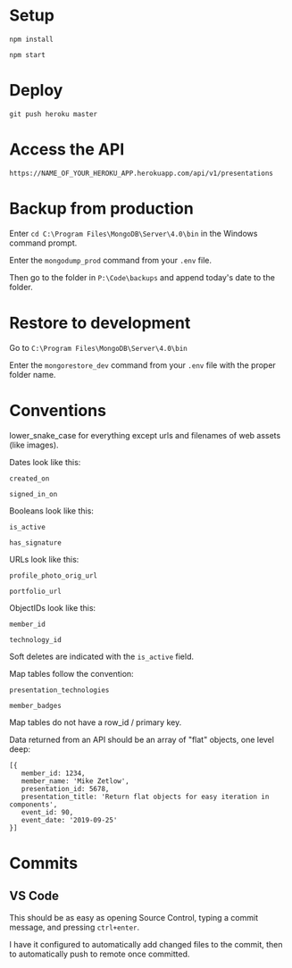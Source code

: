 # Setup

`npm install`

`npm start`

# Deploy

`git push heroku master`

# Access the API

`https://NAME_OF_YOUR_HEROKU_APP.herokuapp.com/api/v1/presentations`

# Backup from production

Enter `cd C:\Program Files\MongoDB\Server\4.0\bin` in the Windows command prompt.

Enter the `mongodump_prod` command from your `.env` file.

Then go to the folder in `P:\Code\backups` and append today's date to the folder.

# Restore to development

Go to `C:\Program Files\MongoDB\Server\4.0\bin`

Enter the `mongorestore_dev` command from your `.env` file with the proper folder name.

# Conventions

lower_snake_case for everything except urls and filenames of web assets (like images).

Dates look like this:

`created_on`

`signed_in_on`

Booleans look like this:

`is_active`

`has_signature`

URLs look like this:

`profile_photo_orig_url`

`portfolio_url`

ObjectIDs look like this:

`member_id`

`technology_id`

Soft deletes are indicated with the `is_active` field.

Map tables follow the convention:

`presentation_technologies`

`member_badges`

Map tables do not have a row_id / primary key.

Data returned from an API should be an array of "flat" objects, one level deep:

```
[{
   member_id: 1234,
   member_name: 'Mike Zetlow',
   presentation_id: 5678,
   presentation_title: 'Return flat objects for easy iteration in components',
   event_id: 90,
   event_date: '2019-09-25'
}]
```

# Commits

## VS Code

This should be as easy as opening Source Control, typing a commit message, and pressing `ctrl+enter`.

I have it configured to automatically add changed files to the commit, then to automatically push to remote once committed.
